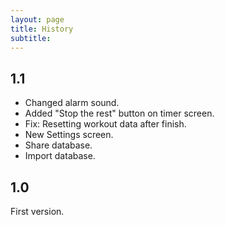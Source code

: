 ```yaml
---
layout: page
title: History
subtitle: 
---
```


## 1.1
- Changed alarm sound.
- Added "Stop the rest" button on timer screen.
- Fix: Resetting workout data after finish.
- New Settings screen.
- Share database.
- Import database.

## 1.0
First version.